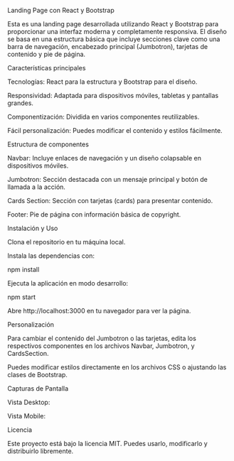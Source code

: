 Landing Page con React y Bootstrap

Esta es una landing page desarrollada utilizando React y Bootstrap para proporcionar una interfaz moderna y completamente responsiva. El diseño se basa en una estructura básica que incluye secciones clave como una barra de navegación, encabezado principal (Jumbotron), tarjetas de contenido y pie de página.

Características principales

Tecnologías: React para la estructura y Bootstrap para el diseño.

Responsividad: Adaptada para dispositivos móviles, tabletas y pantallas grandes.

Componentización: Dividida en varios componentes reutilizables.

Fácil personalización: Puedes modificar el contenido y estilos fácilmente.

Estructura de componentes

Navbar: Incluye enlaces de navegación y un diseño colapsable en dispositivos móviles.

Jumbotron: Sección destacada con un mensaje principal y botón de llamada a la acción.

Cards Section: Sección con tarjetas (cards) para presentar contenido.

Footer: Pie de página con información básica de copyright.

Instalación y Uso

Clona el repositorio en tu máquina local.

Instala las dependencias con:

npm install

Ejecuta la aplicación en modo desarrollo:

npm start

Abre http://localhost:3000 en tu navegador para ver la página.

Personalización

Para cambiar el contenido del Jumbotron o las tarjetas, edita los respectivos componentes en los archivos Navbar, Jumbotron, y CardsSection.

Puedes modificar estilos directamente en los archivos CSS o ajustando las clases de Bootstrap.

Capturas de Pantalla

Vista Desktop:


Vista Mobile:


Licencia

Este proyecto está bajo la licencia MIT. Puedes usarlo, modificarlo y distribuirlo libremente.
